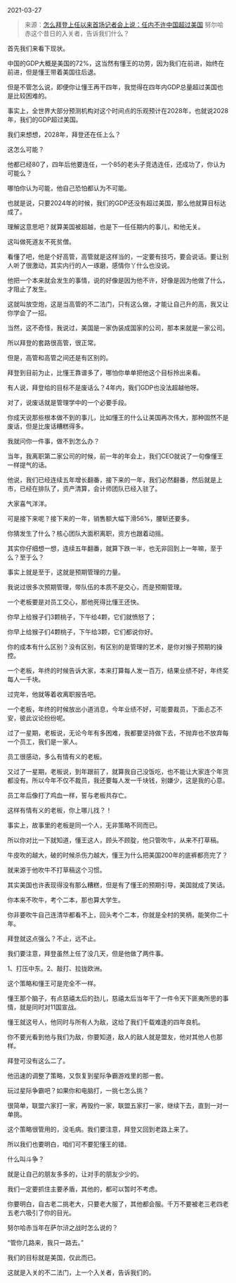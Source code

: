 2021-03-27

> 来源：[怎么拜登上任以来首场记者会上说：任内不许中国超过美国](http://mp.weixin.qq.com/s?__biz=MzU3NDc5Nzc0NQ==&mid=2247501262&idx=1&sn=cfc595fc145dbf23e5e30787d03a76cf&chksm=fd2e6710ca59ee0667b3fed89e819f0218cd1ce51ab6a75c229437565d50c308ca5e2c06baf3&scene=27#wechat_redirect)
> 努尔哈赤这个昔日的入关者，告诉我们什么？

首先我们来看下现状。  

  

中国的GDP大概是美国的72%，这当然有懂王的功劳，因为我们在前进，始终在前进，但是懂王带着美国往后退。  

  

但是不管怎么说，即便你让懂王再干四年，我觉得在四年内GDP总量超过美国也是比较困难的。  

  

事实上，全世界大部分预测机构对这个时间点的乐观预计在2028年，也就说2028年，我们的GDP超过美国。

  

我们来想想，2028年，拜登还在任上么？  

  

这怎么可能？  

  

他都已经80了，四年后他要连任，一个85的老头子竞选连任，还成功了，你认为可能么？

  

哪怕你认为可能，他自己恐怕都认为不可能。

  

也就是说，只要2024年的时候，我们的GDP还没有超过美国，那么他就算目标达成了。  

  

理解这意思吧？就算美国被超越，也是下一任任期内的事儿，和他无关。  

  

这叫做死道友不死贫僧。

  

看懂了吧，他是个好高管，高管就是这样当的，一定要有技巧，要会说话。要让别人听了很激动，其实内行的人一琢磨，感情你丫什么也没说。  

  

他把一个本来就会发生的事情，说的好像是因为他不许，好像是因为他做了什么，才阻止了发生。

  

这就叫放空炮，这是当高管的不二法门，只有这么做，才能让自己升的高，我又让你学会了一招。  

  

当然，这不奇怪，我说过，美国是一家伪装成国家的公司，那本来就是一家公司。  

  

所以拜登的套路很高管，很正常。

  

但是，高管和高管之间还是有区别的。  

  

拜登到目前为止，比懂王靠谱多了，哪怕你单单把他这个目标拎出来看。  

  

有人说，拜登给的目标不是废话么？4年内，我们GDP也没法超越他呀。

  

对了，说废话就是管理学中的一个必要手段。

  

你成天说那些根本做不到的事儿，比如懂王的什么让美国再次伟大，那种固然不是废话，但是比废话糟糕得多。  

  

我就问你一件事，做不到怎么办？  

  

当年，我离职第二家公司的时候，前一年的年会上，我们CEO就说了一句像懂王一样提气的话。  

  

他说，我们已经连续五年增长翻番，接下来的一年，我们必然翻番，然后就是上市，已经在排队了，资产清算，会计师团队已经入驻了。

  

大家喜气洋洋。

  

可是接下来呢？接下来的一年，销售额大幅下滑56%，腰斩还要多。

  

你猜发生了什么？核心团队大面积离职，资方也跟着动摇。

  

其实你仔细想一想，连续五年翻番，就算下跌一半，也无非回到上一年嘛，至于么？至于么？

  

事实上就是至于，这就是预期管理的力量。  

  

我说过很多次预期管理，带队伍的本质不是交心，而是预期管理。

  

一个老板要是对员工交心，那他死得比懂王还快。

  

你早上给猴子们3颗桃子，下午给4颗，它们就愤怒了；

你早上给猴子们4颗桃子，下午给3颗，它们都说你好。

  

你的成本有什么区别？没有区别，有区别的是管理的艺术，是你对猴子预期的操控。

  

一个老板，年终的时候告诉大家，本来打算每人发一百万，结果业绩不好，年终奖每人一千块。  

  

过完年，他就等着收离职报告吧。  

  

一个老板，年终的时候放出小道消息，今年业绩不好，可能要裁员，下面忐忑不安，彼此议论纷纷呢。

  

过了一星期，老板说，无论今年有多困难，我都要坚持做下去，不抛弃也不放弃每一个员工，我们是一家人。  

  

员工很感动，多么有情有义的老板。

  

又过了一星期，老板说，到年跟前了，就算我自己没饭吃，也不能让大家连个年货都没有。所以今年不仅不裁员，我还要每人发一千块钱，别嫌少，这是我的心意。

  

员工年后像打了鸡血一样，誓与老板共存亡。  

  

这样有情有义的老板，你上哪儿找？！  

  

事实上，故事里的老板是同一个人，无非策略不同而已。

  

所以你对比一下就知道，懂王这人，顾头不顾腚，他只管吹牛，从来不打草稿。  

  

牛皮吹的越大，破的时候杀伤力越大，懂王为什么把美国200年的底裤都亮完了？

  

就来源于他吹牛不打草稿这个习惯。  

  

其实美国也许表现得没有那么糟糕，但是有了懂王的预期引导，美国就成了笑话。  

  

你本来不吹牛，考个二本，那也算大学生。  

  

你非要吹牛自己连清华都看不上，回头考个二本，你就是全村的笑柄，能笑你二十年。

  

拜登就这点强么？不止，远不止。  

  

我们要注意，拜登虽然上任了没几天，但是他做了两件事。  

  

1、打压中东。2、敲打、拉拢欧洲。

  

这个策略和懂王可是完全不一样。  

  

懂王那个脑子，有点慈禧太后的劲儿，慈禧太后当年干了一件令天下匪夷所思的事情，就是同时对11国宣战。  

  

懂王就这号人，他同时与所有人为敌，这给了我们千载难逢的四年良机。

  

你不要光看到他与我们为敌，你要知道，敌人的敌人就是盟友，他对其他人也那样。  

  

拜登可没有这么二了。  

  

他迅速的调整了策略，又恢复到星际争霸游戏里的那一套。

  

玩过星际争霸吧？如果你和电脑打，一挑七怎么挑？

  

很简单，联盟六家打一家，再毁约一家，联盟五家打一家，继续下去，直到一对一单挑。  

  

这个策略很管用的，没毛病。我们要注意，拜登又回到老路上来了。  

  

所以我们也要明白，咱们可不要犯懂王的错。  

  

什么叫斗争？

  

就是让自己的朋友多多的，让对手的朋友少少的。

  

我们一定要抓住主要矛盾，其他的，都可以暂时不考虑。  

  

你要明白，自古老二挑老大，只要老大服了，其他都会服。千万不要被老三老四老五老六吸引了你的目光。

  

努尔哈赤当年在萨尔浒之战时怎么说的？  

  

“管你几路来，我只一路去。”

  

我们的目标就是美国，仅此而已。

  

这就是入关的不二法门，上一个入关者，告诉我们的。

